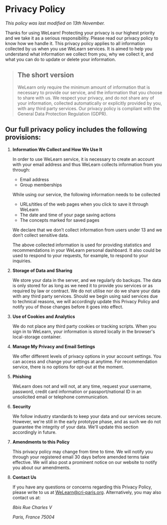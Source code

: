 # Privacy Policy

_This policy was last modified on 13th November._


Thanks for using WeLearn! Protecting your privacy is our highest priority and we take it as a serious responsibility. Please read our privacy policy to know how we handle it. This privacy policy applies to all information collected by us when you use WeLearn services. It is aimed to help you understand what information we collect from you, why we collect it, and what you can do to update or delete your information.


> ## The short version
> WeLearn only require the minimum amount of information that is necessary to provide our service, and the information that you choose to share with us. We respect your privacy, and do not share any of your information, collected automatically or explicitly provided by you, with any third party services. Our privacy policy is compliant with the General Data Protection Regulation (GDPR). 

## Our full privacy policy includes the following provisions:

1. **Information We Collect and How We Use It**

    In order to use WeLearn service, it is necessary to create an account with your email address and thus WeLearn collects information from you through:

    * Email address
    * Group memberships

    While using our service, the following information needs to be collected

    * URLs/titles of the web pages when you click to save it through WeLearn
    * The date and time of your page saving actions
    * The concepts marked for saved pages

    We declare that we don’t collect information from users under 13 and we don’t collect sensitive data.

    The above collected information is used for providing statistics and recommendations in your WeLearn personal dashboard. It also could be used to respond to your requests, for example, to respond to your inquiries.

2. **Storage of Data and Sharing**

    We store your data in the server, and we regularly do backups. The data is only stored for as long as we need it to provide you services or as required by law or contract. We do not utilise nor do we share your data with any third party services. Should we begin using said services due to technical reasons, we will accordingly update this Privacy Policy and notify you of those changes before it goes into effect.


3. **Use of Cookies and Analytics**

    We do not place any third party cookies or tracking scripts. When you sign in to WeLearn, your information is stored locally in the browser's local-storage container.


4. **Manage My Privacy and Email Settings**
  
    We offer different levels of privacy options in your account settings. You can access and change your settings at anytime. For recommendation service, there is no options for opt-out at the moment.

5. **Phishing**

    WeLearn does not and will not, at any time, request your username, password, credit card information or passport/national ID in an unsolicited email or telephone communication.


6. **Security**

    We follow industry standards to keep your data and our services secure. However, we're still in the early prototype phase, and as such we do not guarantee the integrity of your data. We'll update this section accordingly in future.


7. **Amendments to this Policy**

    This privacy policy may change from time to time. We will notify you through your registered email 30 days before amended terms take effective. We will also post a prominent notice on our website to notify you about our amendments.


8. **Contact Us**

    If you have any questions or concerns regarding this Privacy Policy, please write to us at [WeLearn@cri-paris.org][email]. Alternatively, you may also contact us at:

    <address>
      8bis Rue Charles V

      Paris, France 75004
    </address>    

[email]: mailto:welearn@cri-paris.org
